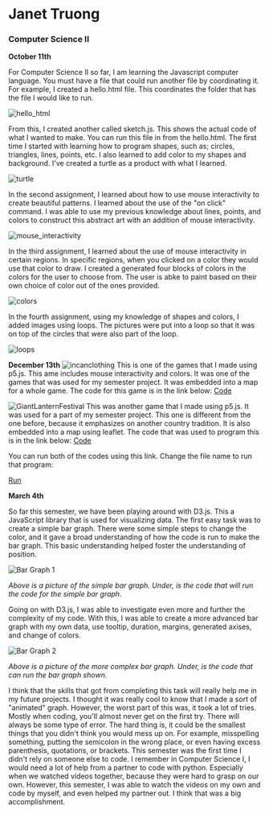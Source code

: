 # Janet Truong
### Computer Science II

**October 11th**

For Computer Science II so far, I am learning the Javascript computer language. 
You must have a file that could run another file by coordinating it. For example, I created a hello.html file. This coordinates the folder that has the file I would like to run. 

![hello_html](/hello_html.png)

From this, I created another called sketch.js. This shows the actual code of what I wanted to make. You can run this file in from the hello.html. The first time I started with learning how to program shapes, such as; circles, triangles, lines, points, etc. I also learned to add color to my shapes and background. I've created a turtle as a product with what I learned. 

![turtle](/turtle.png)

In the second assignment, I learned about how to use mouse interactivity to create beautiful patterns. I learned about the use of the "on click" command. I was able to use my previous knowledge about lines, points, and colors to construct this abstract art with an addition of mouse interactivity. 

![mouse_interactivity](/mouse_interactivity.png)

In the third assignment, I learned about the use of mouse interactivity in certain regions. In specific regions, when you clicked on a color they would use that color to draw. I created a generated four blocks of colors in the colors for the user to choose from. The user is abke to paint based on their own choice of color out of the ones provided. 

![colors](/colors.png)

In the fourth assignment, using my knowledge of shapes and colors, I added images using loops. The pictures were put into a loop so that it was on top of the circles that were also part of the loop. 

![loops](/loops.png)

**December 13th**
![incanclothing](/incanclothing.png)
This is one of the games that I made using p5.js. This ame includes mouse interactivity and colors. It was one of the games that was used for my semester project. It was embedded into a map for a whole game. The code for this game is in the link below:
[Code](https://github.com/truonjan000/myPortfolio/blob/master/IncanClothing.js)

![GiantLanternFestival](/GiantLanternFestival.png)
This was another game that I made using p5.js. It was used for a part of my semester project. This one is different from the one before, because it emphasizes on another country tradition. It is also embedded into a map using leaflet. The code that was used to program this is in the link below:
[Code](https://github.com/truonjan000/myPortfolio/blob/master/GiantLanternFestival.js)

You can run both of the codes using this link. Change the file name to run that program:

[Run](https://github.com/truonjan000/myPortfolio/blob/master/run.html)

**March 4th**

So far this semester, we have been playing around with D3.js. This a JavaScript library that is used for visualizing data. The first easy task was to create a simple bar graph. There were some simple steps to change the color, and it gave a broad understanding of how the code is run to make the bar graph. This basic understanding helped foster the understanding of position.

![Bar Graph 1](/BarGraph1.png)

_Above is a picture of the simple bar graph. Under, is the code that will run the code for the simple bar graph._

Going on with D3.js, I was able to investigate even more and further the complexity of my code. With this, I was able to create a more advanced bar graph with my own data, use tooltip, duration, margins, generated axises, and change of colors.

![Bar Graph 2](/BarGraph2.png)

_Above is a picture of the more complex bar graph. Under, is the code that can run the bar graph shown._

I think that the skills that got from completing this task will really help me in my future projects. I thought it was really cool to know that I made a sort of "animated" graph. However, the worst part of this was, it took a lot of tries. Mostly when coding, you'll almost never get on the first try. There will always be some type of error. The hard thing is, it could be the smallest things that you didn't think you would mess up on. For example, misspelling something, putting the semicolon in the wrong place, or even having excess parenthesis, quotations, or brackets. This semester was the first time I didn't rely on someone else to code. I remember in Computer Science I, I would need a lot of help from a partner to code with python. Especially when we watched videos together, because they were hard to grasp on our own. However, this semester, I was able to watch the videos on my own and code by myself, and even helped my partner out. I think that was a big accomplishment. 

